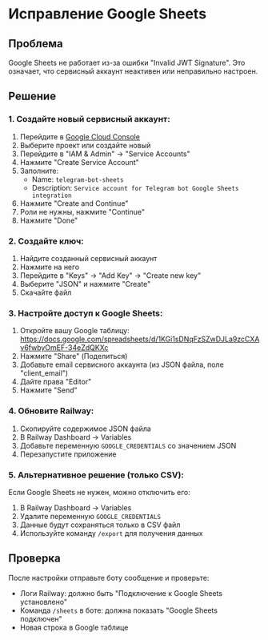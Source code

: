 # Исправление Google Sheets

## Проблема
Google Sheets не работает из-за ошибки "Invalid JWT Signature". Это означает, что сервисный аккаунт неактивен или неправильно настроен.

## Решение

### 1. Создайте новый сервисный аккаунт:

1. Перейдите в [Google Cloud Console](https://console.cloud.google.com/)
2. Выберите проект или создайте новый
3. Перейдите в "IAM & Admin" → "Service Accounts"
4. Нажмите "Create Service Account"
5. Заполните:
   - Name: `telegram-bot-sheets`
   - Description: `Service account for Telegram bot Google Sheets integration`
6. Нажмите "Create and Continue"
7. Роли не нужны, нажмите "Continue"
8. Нажмите "Done"

### 2. Создайте ключ:

1. Найдите созданный сервисный аккаунт
2. Нажмите на него
3. Перейдите в "Keys" → "Add Key" → "Create new key"
4. Выберите "JSON" и нажмите "Create"
5. Скачайте файл

### 3. Настройте доступ к Google Sheets:

1. Откройте вашу Google таблицу: https://docs.google.com/spreadsheets/d/1KGi1sDNqFzSZwDJLa9zcCXAv6fwbyOmEF-34eZdQKXc
2. Нажмите "Share" (Поделиться)
3. Добавьте email сервисного аккаунта (из JSON файла, поле "client_email")
4. Дайте права "Editor"
5. Нажмите "Send"

### 4. Обновите Railway:

1. Скопируйте содержимое JSON файла
2. В Railway Dashboard → Variables
3. Добавьте переменную `GOOGLE_CREDENTIALS` со значением JSON
4. Перезапустите приложение

### 5. Альтернативное решение (только CSV):

Если Google Sheets не нужен, можно отключить его:

1. В Railway Dashboard → Variables
2. Удалите переменную `GOOGLE_CREDENTIALS`
3. Данные будут сохраняться только в CSV файл
4. Используйте команду `/export` для получения данных

## Проверка

После настройки отправьте боту сообщение и проверьте:
- Логи Railway: должно быть "Подключение к Google Sheets установлено"
- Команда `/sheets` в боте: должна показать "Google Sheets подключен"
- Новая строка в Google таблице
